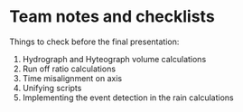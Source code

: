 # Team notes and checklists

Things to check before the final presentation:
 1. Hydrograph and Hyteograph volume calculations
 2. Run off ratio calculations
 3. Time misalignment on axis
 4. Unifying scripts
 5. Implementing the event detection in the rain calculations